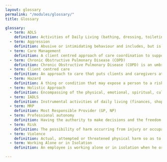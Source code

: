 ```yaml
--- 
layout: glossary
permalink: "/modules/glossary/"
title: Glossary

glossary:
  - term: ADLS
    definition: Activities of Daily Living (bathing, dressing, toileting)
  - term: Aggression
    definition: Abusive or intimidating behaviour and includes, but is not limited to, arguing, yelling, swearing at, insulting someone, acting out (hitting, kicking, throwing, breaking), leering, lewd comments, unwanted touching.
  - term: Care Management
    definition: A client centred approach of care coordination to support client and their caregivers in managing their health challenges more effectively 
  - term: Chronic Obstructive Pulmonary Disease (COPD)
    definition: Chronic Obstructive Pulmonary Disease (COPD) is an umbrella term used to describe chronic lung diseases that are characterized by persistent air flow limitation which is usually progressive. It is associated with enhanced chronic inflammatory responses in the airways and the lungs to noxious particles or gases.
  - term: Client centred care
    definition: An approach to care that puts clients and caregivers at the centre of their health and care by involving them in shared decision making
  - term: Hazard
    definition: A thing or condition that may expose a person to a risk of injury or occupational disease 
  - term: Holistic Approach
    definition: Encompassing of the physical, emotional, spiritual, cultural, cognitive, developmental, environmental and social needs of a client
  - term: IADLS
    definition: Instrumental activities of daily living (finances, shopping, meal prep, taking medications)
  - term: MRP
    definition: Most Responsible Provider (GP, NP)
  - term: Professional autonomy
    definition: Having the authority to make decisions and the freedom to act in accordance with one&sbquo;s professional knowledge base.
  - term: Risk
    definition: The possibility of harm occurring from injury or occupational disease that impacts a person’s health or safety. A risk requires a control plan intended to eliminate or control a ‘risk to workers’ health and safety. 
  - term: Violence
    definition: Actual, attempted or threatened physical harm so as to cause injury to a worker or gives reasonable cause to believe that the worker is at risk of injury.
  - term: Working Alone or in Isolation
    definition: An employee is working alone or in isolation when he or she does not have assistance readily available in case of emergency.

---
```

